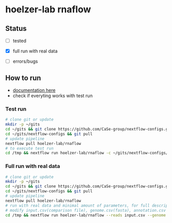 # hoelzer-lab rnaflow

## Status

* [ ] tested
* [x] full run with real data
* [ ] errors/bugs


## How to run
* [documentation here](https://github.com/hoelzer-lab/rnaflow)
* check if everyting works with test run 

### Test run
```bash
# clone git or update
mkdir -p ~/gits
cd ~/gits && git clone https://github.com/CaSe-group/nextflow-configs.git
cd ~/gits/nextflow-configs && git pull
# update pipeline
nextflow pull hoelzer-lab/rnaflow
# to execute test run 
cd /tmp && nextflow run hoelzer-lab/rnaflow -c ~/gits/nextflow-configs/hoelzer-lab/rnaflow/ukj_profile.config -profile test,ukj_cloud

```

### Full run with real data
```bash
# clone git or update
mkdir -p ~/gits
cd ~/gits && git clone https://github.com/CaSe-group/nextflow-configs.git
cd ~/gits/nextflow-configs && git pull
# update pipeline
nextflow pull hoelzer-lab/rnaflow
# run with real data and minimal amount of parameters, for full description look at full documentation
# modify input.csv(comparison file), genome.csv(fasta), annotation.csv (gtf) with your information
cd /tmp && nextflow run hoelzer-lab/rnaflow --reads input.csv --genome genome.csv --annotation annotation.csv -c ~/gits/nextflow-configs/hoelzer-lab/rnaflow/ukj_profile.config -profile ukj_cloud

```